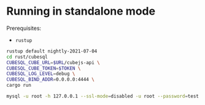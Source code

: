 # Running in standalone mode

Prerequisites:

- `rustup`

```bash
rustup default nightly-2021-07-04
cd rust/cubesql
CUBESQL_CUBE_URL=$URL/cubejs-api \
CUBESQL_CUBE_TOKEN=$TOKEN \
CUBESQL_LOG_LEVEL=debug \
CUBESQL_BIND_ADDR=0.0.0.0:4444 \
cargo run

mysql -u root -h 127.0.0.1 --ssl-mode=disabled -u root --password=test --port 4444
```
